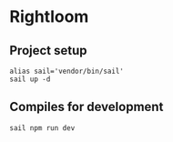 # Rightloom

## Project setup

```
alias sail='vendor/bin/sail'
sail up -d
```

## Compiles for development

```
sail npm run dev
```
